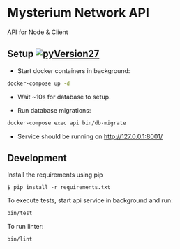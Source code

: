 # Mysterium Network API

API for Node & Client

## Setup [![pyVersion27](https://img.shields.io/badge/python-2.7-blue.svg)](https://www.python.org/download/releases/2.7/)

- Start docker containers in background:
```bash
docker-compose up -d
```

- Wait ~10s for database to setup.

- Run database migrations:
```bash
docker-compose exec api bin/db-migrate
```

- Service should be running on http://127.0.0.1:8001/

## Development

Install the requirements using pip
```
$ pip install -r requirements.txt
```

To execute tests, start api service in background and run:
```bash
bin/test
```

To run linter:
```bash
bin/lint
```
